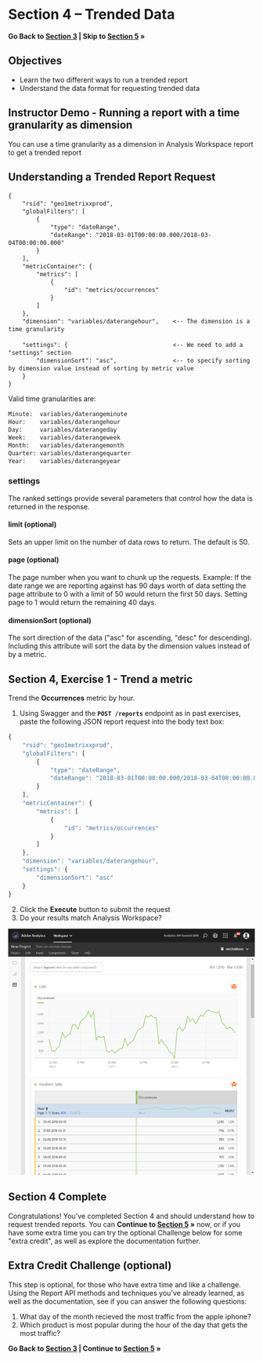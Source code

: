 Section 4 – Trended Data
====

**Go Back to [Section 3](../s3_filtering_segmentation) | Skip to [Section 5](../s5_tips_tricks) »**

Objectives
----
* Learn the two different ways to run a trended report
* Understand the data format for requesting trended data   

Instructor Demo - Running a report with a time granularity as dimension
-----
You can use a time granularity as a dimension in Analysis Workspace report to get a trended report

Understanding a Trended Report Request
-----
```javacript
{
    "rsid": "geo1metrixxprod",
    "globalFilters": [
        {
            "type": "dateRange",
            "dateRange": "2018-03-01T00:00:00.000/2018-03-04T00:00:00.000"
        }
    ],
    "metricContainer": {
        "metrics": [
            {
                "id": "metrics/occurrences"
            }
        ]
    },
    "dimension": "variables/daterangehour",    <-- The dimension is a time granularity

    "settings": {                              <-- We need to add a "settings" section
        "dimensionSort": "asc",	               <-- to specify sorting by dimension value instead of sorting by metric value
    }	
}
```

Valid time granularities are: 
```
Minute:  variables/daterangeminute
Hour:    variables/daterangehour
Day:     variables/daterangeday
Week:    variables/daterangeweek
Month:   variables/daterangemonth
Quarter: variables/daterangequarter
Year:    variables/daterangeyear
```
### settings
The ranked settings provide several parameters that control how the data is returned in the response.

#### limit (optional)
Sets an upper limit on the number of data rows to return. The default is 50.

#### page (optional)
The page number when you want to chunk up the requests. Example: If the date range we are reporting against has 90 days worth of data setting the page attribute to 0 with a limit of 50 would return the first 50 days. Setting page to 1 would return the remaining 40 days.

#### dimensionSort (optional)
The sort direction of the data ("asc" for ascending, "desc" for descending). Including this attribute will sort the data by the dimension values instead of by a metric. 

Section 4, Exercise 1 - Trend a metric 
-----
Trend the **Occurrences** metric by hour.

1. Using Swagger and the **`POST /reports`** endpoint as in past exercises, paste the following JSON report request into the body text box:

```javascript
{
    "rsid": "geo1metrixxprod",
    "globalFilters": [
        {
            "type": "dateRange",
            "dateRange": "2018-03-01T00:00:00.000/2018-03-04T00:00:00.000"
        }
    ],
    "metricContainer": {
        "metrics": [
            {
                "id": "metrics/occurrences"
            }
        ]
    },
    "dimension": "variables/daterangehour",
    "settings": {
        "dimensionSort": "asc"
    }	
}
```

2. Click the **Execute** button to submit the request
3. Do your results match Analysis Workspace?

![s4_exercise1_results](../../images/s4_exercise1_results.png?raw=true)

Section 4 Complete
-----
Congratulations! You've completed Section 4 and should understand how to request trended reports. You can **Continue to [Section 5](../s5_tips_tricks) »** now, or if you have some extra time you can try the optional Challenge below for some "extra credit", as well as explore the documentation further.


Extra Credit Challenge (optional)
-----
This step is optional, for those who have extra time and like a challenge. Using the Report API methods and techniques you've already learned, as well as the documentation, see if you can answer the following questions:

1. What day of the month recieved the most traffic from the apple iphone?
2. Which product is most popular during the hour of the day that gets the most traffic?

**Go Back to [Section 3](../s3_filtering_segmentation) | Continue to [Section 5](../s5_tips_tricks) »**
